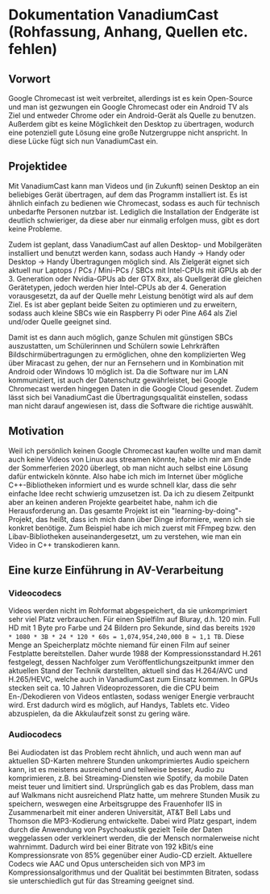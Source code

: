 # Dokumentation VanadiumCast (Rohfassung, Anhang, Quellen etc. fehlen)

## Vorwort
Google Chromecast ist weit verbreitet, allerdings ist es kein Open-Source und man ist gezwungen ein Google Chromecast oder ein Android TV als Ziel und entweder Chrome oder ein Android-Gerät als Quelle zu benutzen. Außerdem gibt es keine Möglichkeit den Desktop zu übertragen, wodurch eine potenziell gute Lösung eine große Nutzergruppe nicht anspricht. In diese Lücke fügt sich nun VanadiumCast ein.

## Projektidee
Mit VanadiumCast kann man Videos und (in Zukunft) seinen Desktop an ein beliebiges Gerät übertragen, auf dem das Programm installiert ist. Es ist ähnlich einfach zu bedienen wie Chromecast, sodass es auch für technisch unbedarfte Personen nutzbar ist. Lediglich die Installation der Endgeräte ist deutlich schwieriger, da diese aber nur einmalig erfolgen muss, gibt es dort keine Probleme.

Zudem ist geplant, dass VanadiumCast auf allen Desktop- und Mobilgeräten installiert und benutzt werden kann, sodass auch Handy → Handy oder Desktop → Handy Übertragungen möglich sind. Als Zielgerät eignet sich aktuell nur Laptops / PCs / Mini-PCs / SBCs mit Intel-CPUs mit iGPUs ab der 3. Generation oder Nvidia-GPUs ab der GTX 8xx, als Quellgerät die gleichen Gerätetypen, jedoch werden hier Intel-CPUs ab der 4. Generation vorausgesetzt, da auf der Quelle mehr Leistung benötigt wird als auf dem Ziel. Es ist aber geplant beide Seiten zu optimieren und zu erweitern, sodass auch kleine SBCs wie ein Raspberry Pi oder Pine A64 als Ziel und/oder Quelle geeignet sind.

Damit ist es dann auch möglich, ganze Schulen mit günstigen SBCs auszustatten, um Schülerinnen und Schülern sowie Lehrkräften Bildschirmübertragungen zu ermöglichen, ohne den komplizierten Weg über Miracast zu gehen, der nur an Fernsehern und in Kombination mit Android oder Windows 10 möglich ist. Da die Software nur im LAN kommuniziert, ist auch der Datenschutz gewährleistet, bei Google Chromecast werden hingegen Daten in die Google Cloud gesendet. Zudem lässt sich bei VanadiumCast die Übertragungsqualität einstellen, sodass man nicht darauf angewiesen ist, dass die Software die richtige auswählt.

## Motivation
Weil ich persönlich keinen Google Chromecast kaufen wollte und man damit auch keine Videos von Linux aus streamen könnte, habe ich mir am Ende der Sommerferien 2020 überlegt, ob man nicht auch selbst eine Lösung dafür entwickeln könnte. Also habe ich mich im Internet über mögliche C++-Bibliotheken informiert und es wurde schnell klar, dass die sehr einfache Idee recht schwierig umzusetzen ist. Da ich zu diesem Zeitpunkt aber an keinen anderen Projekte gearbeitet habe, nahm ich die Herausforderung an. Das gesamte Projekt ist ein "learning-by-doing"-Projekt, das heißt, dass ich mich dann über Dinge informiere, wenn ich sie konkret benötige. Zum Beispiel habe ich mich zuerst mit FFmpeg bzw. den Libav-Bibliotheken auseinandergesetzt, um zu verstehen, wie man ein Video in C++ transkodieren kann.

## Eine kurze Einführung in AV-Verarbeitung
### Videocodecs
Videos werden nicht im Rohformat abgespeichert, da sie unkomprimiert sehr viel Platz verbrauchen. Für einen Spielfilm auf Bluray, d.h. 120 min. Full HD mit 1 Byte pro Farbe und 24 Bildern pro Sekunde, sind das bereits ``1920 * 1080 * 3B * 24 * 120 * 60s = 1,074,954,240,000 B ≈ 1,1 TB``. Diese Menge an Speicherplatz möchte niemand für einen Film auf seiner Festplatte bereitstellen. Daher wurde 1988 der Kompressionsstandard H.261 festgelegt, dessen Nachfolger zum Veröffentlichungszeitpunkt immer den aktuellen Stand der Technik darstellten, aktuell sind das H.264/AVC und H.265/HEVC, welche auch in VanadiumCast zum Einsatz kommen. In GPUs stecken seit ca. 10 Jahren Videoprozessoren, die die CPU beim En-/Dekodieren von Videos entlasten, sodass weniger Energie verbraucht wird. Erst dadurch wird es möglich, auf Handys, Tablets etc. Video abzuspielen, da die Akkulaufzeit sonst zu gering wäre.

### Audiocodecs
Bei Audiodaten ist das Problem recht ähnlich, und auch wenn man auf aktuellen SD-Karten mehrere Stunden unkomprimiertes Audio speichern kann, ist es meistens ausreichend und teilweise besser, Audio zu komprimieren, z.B. bei Streaming-Diensten wie Spotify, da mobile Daten meist teuer und limitiert sind. Ursprünglich gab es das Problem, dass man auf Walkmans nicht ausreichend Platz hatte, um mehrere Stunden Musik zu speichern, weswegen eine Arbeitsgruppe des Frauenhofer IIS in Zusammenarbeit mit einer anderen Universität, AT&T Bell Labs und Thomson die MP3-Kodierung entwickelte. Dabei wird Platz gespart, indem durch die Anwendung von Psychoakustik gezielt Teile der Daten weggelassen oder verkleinert werden, die der Mensch normalerweise nicht wahrnimmt. Dadurch wird bei einer Bitrate von 192 kBit/s eine Kompressionsrate von 85% gegenüber einer Audio-CD erzielt.
Aktuellere Codecs wie AAC und Opus unterscheiden sich von MP3 im Kompressionsalgorithmus und der Qualität bei bestimmten Bitraten, sodass sie unterschiedlich gut für das Streaming geeignet sind.
